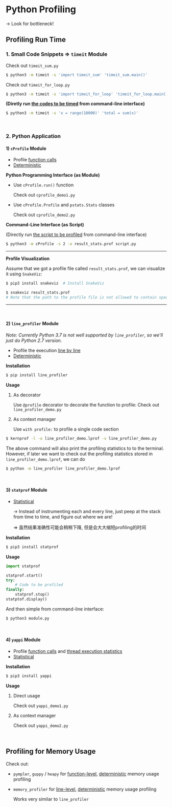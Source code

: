 # Python Profiling

-> Look for bottleneck!

## Profiling Run Time

### 1. Small Code Snippets => `timeit` Module

Check out `timeit_sum.py`

```bash
$ python3 -m timeit -s 'import timeit_sum' 'timeit_sum.main()'
```

Check out `timeit_for_loop.py`

```bash
$ python3 -m timeit -s 'import timeit_for_loop' 'timeit_for_loop.main()'
```

**(Diretly run <u>the codes to be timed</u> from command-line interface)**

```bash
$ python3 -m timeit -s 'x = range(10000)' 'total = sum(x)'
```

<br>

### 2. Python Application

#### 1) `cProfile` Module

* Profile <u>function calls</u>
* <u>Deterministic</u>

**Python Programming Interface (as Module)**

* Use `cProfile.run()` function

  Check out `cprofile_demo1.py`

* Use `cProfile.Profile` and `pstats.Stats` classes

  Check out `cprofile_demo2.py`

**Command-Line Interface (as Script)**

(Directly run <u>the script to be profiled</u> from command-line interface)

```bash
$ python3 -m cProfile -s 2 -o result_stats.prof script.py
```

***

**Profile Visualization**

Assume that we got a profile file called `result_stats.prof`, we can visualize it using `SnakeViz`:

```bash
$ pip3 install snakeviz  # Install SnakeViz

$ snakeviz result_stats.prof
# Note that the path to the profile file is not allowed to contain space!!!
```

***

<br>

#### 2) `line_profiler` Module

*Note: Currently Python 3.7 is not well supported by `line_profiler`, so we'll just do Python 2.7 version.*

* Profile the execution <u>line by line</u>
* <u>Deterministic</u>

**Installation**

```bash
$ pip install line_profiler
```

**Usage**

1. As decorator

   Use `@profile` decorator to decorate the function to profile: Check out `line_profiler_demo.py`

2. As context manager

   Use `with profile:` to profile a single code section

```bash
$ kernprof -l -o line_profiler_demo.lprof -v line_profiler_demo.py
```

The above command will also print the profiling statistics to to the terminal. However, if later we want to check out the profiling statistics stored in `line_profiler_demo.lprof`, we can do

```bash
$ python -m line_profiler line_profiler_demo.lprof
```

<br>

#### 3) `statprof` Module

* <u>Statistical</u>

  -> Instead of instrumenting each and every line, just peep at the stack from time to time, and figure out where we are!

  => 虽然结果准确性可能会稍稍下降, 但是会大大缩短profiling的时间

**Installation**

```bash
$ pip3 install statprof
```

**Usage**

```python
import statprof

statprof.start()
try:
    # Code to be profiled
finally:
    statprof.stop()
statptof.display()
```

And then simple from command-line interface:

```bash
$ python3 module.py
```

<br>

#### 4) `yappi` Module

* Profile <u>function calls</u> and <u>thread execution statistics</u>
* <u>Statistical</u>

**Installation**

```bash
$ pip3 install yappi
```

**Usage**

1. Direct usage

   Check out `yappi_demo1.py`

2. As context manager

   Check out `yappi_demo2.py`

<br>

## Profiling for Memory Usage

Check out:

* `pympler`, `guppy` / `heapy` for <u>function-level</u>, <u>deterministic</u> memory usage profiling

* `memory_profiler` for <u>line-level</u>, <u>deterministic</u> memory usage profiling

  Works very similar to `line_profiler`

